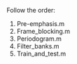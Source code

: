 Follow the order:

1. Pre-emphasis.m
2. Frame_blocking.m
3. Periodogram.m
4. Filter_banks.m
5. Train_and_test.m
